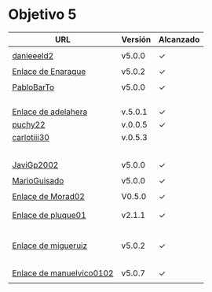 # Objetivo 5

| URL                                                                              | Versión | Alcanzado |
|----------------------------------------------------------------------------------|---------|-----------|
| <!-- Enlace de sergioae19 -->                                                    |         |           |
| [danieeeld2](https://github.com/danieeeld2/LogisticsRoutes/pull/44)              | v5.0.0  | ✓         |
| <!-- Enlace de LuciaAnsino -->                                                   |         |           |
| [Enlace de Enaraque](https://github.com/Enaraque/bus_stadistics/pull/49)         | v5.0.2  |  ✓        |
| <!-- Enlace de giorgiogiovanni -->                                               |         |           |
| [PabloBarTo](https://github.com/PabloBarTo/Empresa/pull/25)                      | v5.0.0  | ✓         |
| <!-- Enlace de danibarranqueroo -->                                              |         |           |
| <!-- Enlace de Amadocm -->                                                       |         |           |
| <!-- Enlace de marinajcs -->                                                     |         |           |
| <!-- Enlace de GiancaGrizzly -->                                                 |         |           |
| [Enlace de adelahera](https://github.com/adelahera/basket-stats/pull/39)         | v.5.0.1 |    ✓      |
| [puchy22](https://github.com/puchy22/nutri-app/pull/41)                          | v.0.0.5 |     ✓     |
| [carlotiii30](https://github.com/carlotiii30/organizacionSemanal/pull/45)        | v.0.5.3 |           |
| <!-- Enlace de sergioffdez -->                                                   |         |           |
| <!-- Enlace de DarckMonster -->                                                  |         |           |
| <!-- Enlace de eugrdfolcha -->                                                   |         |           |
| <!-- Enlace de diagmatrix -->                                                    |         |           |
| <!-- Enlace de JaimeGM96 -->                                                     |         |           |
| [JaviGp2002](https://github.com/javigp2002/LazyFood/pull/36)                     | v5.0.0  | ✓         |
| <!-- Enlace de shvtwp -->                                                        |         |           |
| [MarioGuisado](https://github.com/MarioGuisado/TrainMe/pull/53)                  | v5.0.0  | ✓         |
| <!-- Enlace de J P S -->                                                         |         |           |
| [Enlace de Morad02](https://github.com/Morad02/F1Data/pull/35)                   | V0.5.0  | ✓         |
| <!-- Enlace de albertolj -->                                                     |         |           |
| <!-- Enlace de Christianlr -->                                                   |         |           |
| [Enlace de pluque01](https://github.com/pluque01/CofreSagradoVirtual/pull/30)    | v2.1.1  |   ✓       |
| <!-- Enlace de josemponce -->                                                    |         |           |
| <!-- Enlace de smallPingu -->                                                    |         |           |
| <!-- Enlace de chelunike -->                                                     |         |           |
| <!-- Enlace de M M M -->                                                         |         |           |
| <!-- Enlace de moshidev -->                                                      |         |           |
| <!-- Enlace de R L O E -->                                                       |         |           |
| [Enlace de migueruiz](https://github.com/migueruiz/Automatricula/pull/41)        | v5.0.2  | ✓         |
| <!-- Enlace de Javito198 -->                                                     |         |           |
| <!-- Enlace de Alvarosanpal95 -->                                                |         |           |
| <!-- Enlace de spmanolo -->                                                      |         |           |
| <!-- Enlace de carlosservi -->                                                   |         |           |
| <!-- Enlace de raultl12 -->                                                      |         |           |
| [Enlace de manuelvico0102](https://github.com/manuelvico0102/easySelect/pull/33) | v5.0.7  | ✓         |
| <!-- Enlace de johnwaves -->                                                     |         |           |
